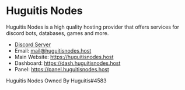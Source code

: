 # Huguitis Nodes
Huguitis Nodes is a high quality hosting provider that offers services for discord bots, databases, games and more.

- [Discord Server](https://discord.gg/CVbPZRt9yG)
- Email: mail@huguitisnodes.host
- Main Website: https://huguitisnodes.host
- Dashboard: https://dash.huguitisnodes.host
- Panel: https://panel.huguitisnodes.host


Huguitis Nodes Owned By Huguitis#4583
